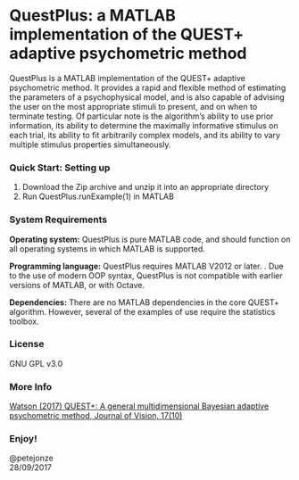 # QuestPlus: a MATLAB implementation of the QUEST+ adaptive psychometric method

QuestPlus is a MATLAB implementation of the QUEST+ adaptive psychometric method. It provides a rapid and flexible method of estimating the parameters of a psychophysical model, and is also capable of advising the user on the most appropriate stimuli to present, and on when to terminate testing. Of particular note is the algorithm’s ability to use prior information, its ability to determine the maximally informative stimulus on each trial, its ability to fit arbitrarily complex models, and its ability to vary multiple stimulus properties simultaneously.

### Quick Start: Setting up
1. Download the Zip archive and unzip it into an appropriate directory
2. Run QuestPlus.runExample(1) in MATLAB

### System Requirements
**Operating system:**
QuestPlus is pure MATLAB code, and should function on all operating systems in which MATLAB is supported.

**Programming language:**
QuestPlus requires MATLAB V2012 or later. . Due to the use of modern OOP syntax, QuestPlus is not compatible with earlier versions of MATLAB, or with Octave.

**Dependencies:**
There are no MATLAB dependencies in the core QUEST+ algorithm. However, several of the examples of use require the statistics toolbox.

### License
GNU GPL v3.0

### More Info
[Watson (2017) QUEST+: A general multidimensional Bayesian adaptive psychometric method, Journal of Vision, 17(10)](http://jov.arvojournals.org/article.aspx?articleid=2611972)

### Enjoy!
@petejonze  
28/09/2017